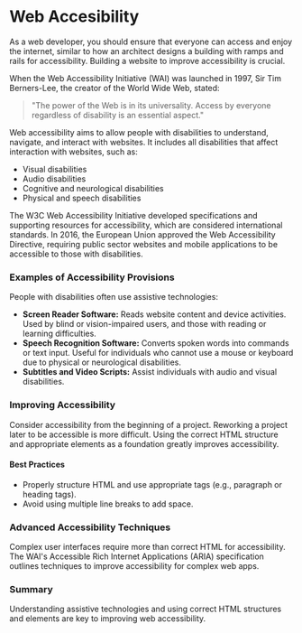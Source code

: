 # Web Accesibility
As a web developer, you should ensure that everyone can access and enjoy the internet, similar to how an architect designs a building with ramps and rails for accessibility. Building a website to improve accessibility is crucial.

When the Web Accessibility Initiative (WAI) was launched in 1997, Sir Tim Berners-Lee, the creator of the World Wide Web, stated: 

> "The power of the Web is in its universality. Access by everyone regardless of disability is an essential aspect."

Web accessibility aims to allow people with disabilities to understand, navigate, and interact with websites. It includes all disabilities that affect interaction with websites, such as:

- Visual disabilities
- Audio disabilities
- Cognitive and neurological disabilities
- Physical and speech disabilities

The W3C Web Accessibility Initiative developed specifications and supporting resources for accessibility, which are considered international standards. In 2016, the European Union approved the Web Accessibility Directive, requiring public sector websites and mobile applications to be accessible to those with disabilities.

### Examples of Accessibility Provisions

People with disabilities often use assistive technologies:

- **Screen Reader Software:** Reads website content and device activities. Used by blind or vision-impaired users, and those with reading or learning difficulties.
- **Speech Recognition Software:** Converts spoken words into commands or text input. Useful for individuals who cannot use a mouse or keyboard due to physical or neurological disabilities.
- **Subtitles and Video Scripts:** Assist individuals with audio and visual disabilities.

### Improving Accessibility

Consider accessibility from the beginning of a project. Reworking a project later to be accessible is more difficult. Using the correct HTML structure and appropriate elements as a foundation greatly improves accessibility.

#### Best Practices

- Properly structure HTML and use appropriate tags (e.g., paragraph or heading tags).
- Avoid using multiple line breaks to add space.

### Advanced Accessibility Techniques

Complex user interfaces require more than correct HTML for accessibility. The WAI's Accessible Rich Internet Applications (ARIA) specification outlines techniques to improve accessibility for complex web apps.

### Summary

Understanding assistive technologies and using correct HTML structures and elements are key to improving web accessibility.
